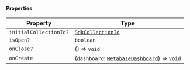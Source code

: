 #### Properties

| Property                                                | Type                                                                                  |
| ------------------------------------------------------- | ------------------------------------------------------------------------------------- |
| <a id="initialcollectionid"></a> `initialCollectionId?` | [`SdkCollectionId`](./generated/html/internal/SdkCollectionId.md)                     |
| <a id="isopen"></a> `isOpen?`                           | `boolean`                                                                             |
| <a id="onclose"></a> `onClose?`                         | () => `void`                                                                          |
| <a id="oncreate"></a> `onCreate`                        | (`dashboard`: [`MetabaseDashboard`](./generated/html/MetabaseDashboard.md)) => `void` |
